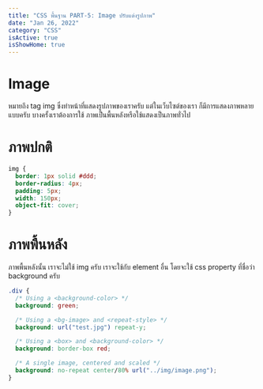 ```yaml
---
title: "CSS พื้นฐาน PART-5: Image ปรับแต่งรูปภาพ"
date: "Jan 26, 2022"
category: "CSS"
isActive: true
isShowHome: true
---
```


# Image

หมายถึง tag img ซึ่งทำหน้าที่แสดงรูปภาพของเราครับ แต่ในเว็บไซต์ของเรา ก็มีการแสดงภาพหลายแบบครับ บางครั้งเราต้องการใช้ ภาพเป็นพื้นหลังหรือใช้แสดงเป็นภาพทั่วไป

# ภาพปกติ

```css
img {
  border: 1px solid #ddd;
  border-radius: 4px;
  padding: 5px;
  width: 150px;
  object-fit: cover;
}
```

# ภาพพื้นหลัง

ภาพพื้นหลังนั้น เราจะไม่ใช้ img ครับ เราจะใช้กับ element อื่น โดยจะใช้ css property ที่ชื่อว่า background ครับ

```css
.div {
  /* Using a <background-color> */
  background: green;

  /* Using a <bg-image> and <repeat-style> */
  background: url("test.jpg") repeat-y;

  /* Using a <box> and <background-color> */
  background: border-box red;

  /* A single image, centered and scaled */
  background: no-repeat center/80% url("../img/image.png");
}
```
